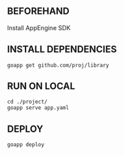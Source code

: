 
## BEFOREHAND

Install AppEngine SDK

## INSTALL DEPENDENCIES

```
goapp get github.com/proj/library
```

## RUN ON LOCAL

```
cd ./project/
goapp serve app.yaml
```

## DEPLOY

```
goapp deploy
```

